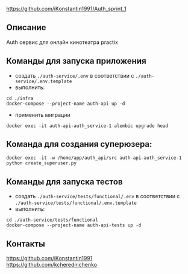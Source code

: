 https://github.com/iKonstantin1991/Auth_sprint_1

## Описание
Auth сервис для онлайн кинотеатра practix 

## Команды для запуска приложения

- создать `./auth-service/.env` в соответствии с `./auth-service/.env.template`
- выполнить:

```
cd ./infra
docker-compose --project-name auth-api up -d
```
- применить миграции

```
docker exec -it auth-api-auth_service-1 alembic upgrade head
```

## Команда для создания суперюзера:

```
docker exec -it -w /home/app/auth_api/src auth-api-auth_service-1 python create_superuser.py
```

## Команды для запуска тестов

- создать `./auth-service/tests/functional/.env` в соответствии с `./auth-service/tests/functional/.env.template`
- выполнить:

```
cd ./auth-service/tests/functional
docker-compose --project-name auth-api-tests up -d
```

## Контакты
https://github.com/iKonstantin1991<br>
https://github.com/kcherednichenko
